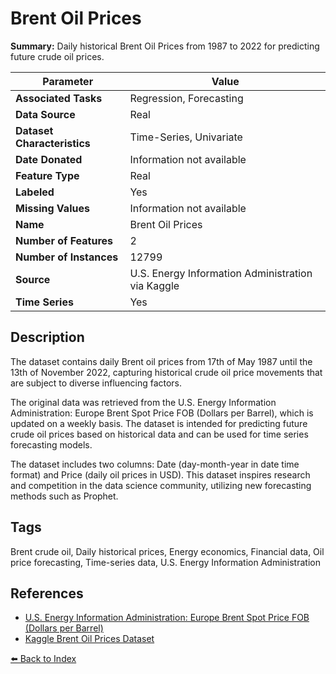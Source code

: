 # Brent Oil Prices

**Summary:** Daily historical Brent Oil Prices from 1987 to 2022 for predicting future crude oil prices.

| Parameter | Value |
| --- | --- |
| **Associated Tasks** | Regression, Forecasting |
| **Data Source** | Real |
| **Dataset Characteristics** | Time-Series, Univariate |
| **Date Donated** | Information not available |
| **Feature Type** | Real |
| **Labeled** | Yes |
| **Missing Values** | Information not available |
| **Name** | Brent Oil Prices |
| **Number of Features** | 2 |
| **Number of Instances** | 12799 |
| **Source** | U.S. Energy Information Administration via Kaggle |
| **Time Series** | Yes |

## Description

The dataset contains daily Brent oil prices from 17th of May 1987 until the 13th of November 2022, capturing historical crude oil price movements that are subject to diverse influencing factors.

The original data was retrieved from the U.S. Energy Information Administration: Europe Brent Spot Price FOB (Dollars per Barrel), which is updated on a weekly basis. The dataset is intended for predicting future crude oil prices based on historical data and can be used for time series forecasting models.

The dataset includes two columns: Date (day-month-year in date time format) and Price (daily oil prices in USD). This dataset inspires research and competition in the data science community, utilizing new forecasting methods such as Prophet.

## Tags

Brent crude oil, Daily historical prices, Energy economics, Financial data, Oil price forecasting, Time-series data, U.S. Energy Information Administration

## References

- [U.S. Energy Information Administration: Europe Brent Spot Price FOB (Dollars per Barrel)](https://www.eia.gov/dnav/pet/hist_xls/RBRTEd.xls)
- [Kaggle Brent Oil Prices Dataset](https://www.kaggle.com/datasets/mabusalah/brent-oil-prices)

[⬅️ Back to Index](../README.md)
